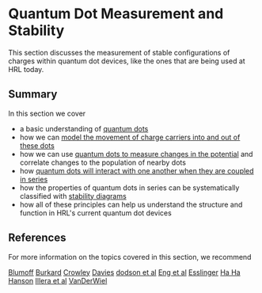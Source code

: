 # Quantum Dot Measurement and Stability

This section discusses the measurement of stable configurations of charges within quantum dot devices, like the ones that are being used at HRL today.

## Summary

In this section we cover

- a basic understanding of [quantum dots](gls:quantum-dot)
- how we can [model the movement of charge carriers into and out of these dots](./1-load-unload/loading-and-unloading-single-dot.ipynb)
- how we can use [quantum dots to measure changes in the potential](./2-sensing-dot/sensing-dot.ipynb) and correlate changes to the population of nearby dots
- how [quantum dots will interact with one another when they are coupled in series](./3-double-dot/double-dot.ipynb)
- how the properties of quantum dots in series can be systematically classified with [stability diagrams](sec:stability-diagrams)
- how all of these principles can help us understand the structure and function in HRL's current quantum dot devices

## References

For more information on the topics covered in this section, we recommend

[Blumoff](../../PDFs/Blumoff.pdf)
[Burkard](../../PDFs/Burkard.pdf)
[Crowley](../../PDFs/crowley_2008.pdf)
[Davies](../../PDFs/Davies.pdf)
[dodson et al](../../PDFs/dodson&al_2021.pdf)
[Eng et al](../../PDFs/eng&al_2015.pdf)
[Esslinger](../../PDFs/Esslinger.pdf)
[Ha Ha](../../PDFs/HaHa.pdf)
[Hanson](../../PDFs/Hanson.pdf)
[Illera et al](../../PDFs/illera&al_2015.pdf)
[VanDerWiel](../../PDFs/VanDerWiel.pdf)
